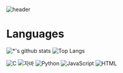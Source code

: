 ![header](https://capsule-render.vercel.app/api?type=wave&color=auto&height=300&section=header&text=About%20Me&fontSize=90)

# Languages
![*'s github stats](https://github-readme-stats.vercel.app/api?username=James0083)
![Top Langs](https://github-readme-stats.vercel.app/api/top-langs/?username=James0083)
<!-- ![Top Langs](https://github-readme-stats.vercel.app/api/top-langs/?username=James0083&layout=compact) -->



![C](https://img.shields.io/badge/-C-5386c8?style=flat&logo=C&logoColor=rgb(8,68,138)) 
![자바](https://img.shields.io/badge/-자바-007396?style=flat&logo=Java&logoColor=ffffff)
![Python](https://img.shields.io/badge/-Python-fed73d?style=flat&logo=Python)
![JavaScript](https://img.shields.io/badge/-JavaScript-838138?style=flat&logo=JavaScript&logoColor=Yellow)
![HTML](https://img.shields.io/badge/-HTML-e24b20?style=flat&logo=HTML)


<!--
# Hi there 👋
## Hi there 👋
### Hi there 👋
#### Hi there 👋
##### Hi there 👋
---
**굵게**
*기울임체*
~~취소선~~
-->
